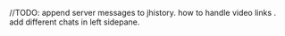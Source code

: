 //TODO: 
 append server messages to jhistory. 
 how to handle video links . 
 add different chats in left sidepane.
